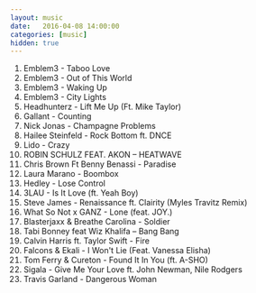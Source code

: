 ```yaml
---
layout: music
date:   2016-04-08 14:00:00
categories: [music]
hidden: true
---
```


1. Emblem3 - Taboo Love
2. Emblem3 - Out of This World
3. Emblem3 - Waking Up
4. Emblem3 - City Lights
5. Headhunterz - Lift Me Up (Ft. Mike Taylor)
6. Gallant - Counting
7. Nick Jonas - Champagne Problems
8. Hailee Steinfeld - Rock Bottom ft. DNCE
9. Lido - Crazy
10. ROBIN SCHULZ FEAT. AKON – HEATWAVE
11. Chris Brown Ft Benny Benassi - Paradise
12. Laura Marano - Boombox
13. Hedley - Lose Control
14. 3LAU - Is It Love (ft. Yeah Boy)
15. Steve James - Renaissance ft. Clairity (Myles Travitz Remix)
16. What So Not x GANZ - Lone (feat. JOY.)
17. Blasterjaxx & Breathe Carolina - Soldier
18. Tabi Bonney feat Wiz Khalifa – Bang Bang
19. Calvin Harris ft. Taylor Swift - Fire
20. Falcons & Ekali - I Won't Lie (Feat. Vanessa Elisha)
21. Tom Ferry & Cureton - Found It In You (ft. A-SHO)
22. Sigala - Give Me Your Love ft. John Newman, Nile Rodgers
23. Travis Garland - Dangerous Woman